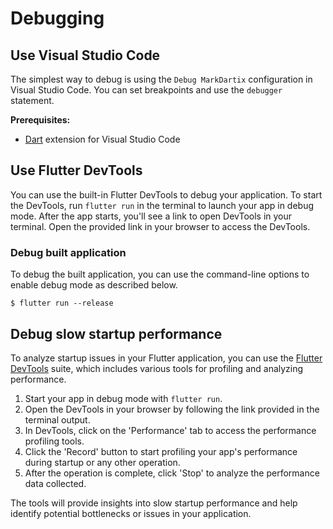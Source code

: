 # Debugging

## Use Visual Studio Code

The simplest way to debug is using the `Debug MarkDartix` configuration in Visual Studio Code. You can set breakpoints and use the `debugger` statement.

**Prerequisites:**

- [Dart](https://marketplace.visualstudio.com/items?itemName=Dart-Code.dart-code) extension for Visual Studio Code

## Use Flutter DevTools

You can use the built-in Flutter DevTools to debug your application. To start the DevTools, run `flutter run` in the terminal to launch your app in debug mode. After the app starts, you'll see a link to open DevTools in your terminal. Open the provided link in your browser to access the DevTools.

### Debug built application

To debug the built application, you can use the command-line options to enable debug mode as described below.

```shell
$ flutter run --release
```

## Debug slow startup performance

To analyze startup issues in your Flutter application, you can use the [Flutter DevTools](https://flutter.dev/docs/development/tools/devtools) suite, which includes various tools for profiling and analyzing performance.

1. Start your app in debug mode with `flutter run`.
2. Open the DevTools in your browser by following the link provided in the terminal output.
3. In DevTools, click on the 'Performance' tab to access the performance profiling tools.
4. Click the 'Record' button to start profiling your app's performance during startup or any other operation.
5. After the operation is complete, click 'Stop' to analyze the performance data collected.

The tools will provide insights into slow startup performance and help identify potential bottlenecks or issues in your application.
